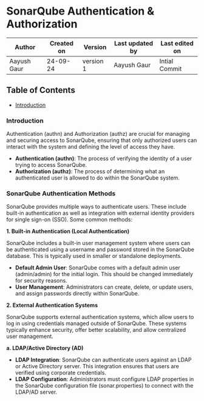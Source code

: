 # SonarQube Authentication & Authorization

| Author        | Created on | Version | Last updated by | Last edited on |
  |-------------|---------|-------------|-------------|---------|
  | Aayush Gaur | 24-09-24 | version 1 | Aayush Gaur | Intial Commit |

## Table of Contents
- [Introduction](#introduction)

### Introduction
Authentication (authn) and Authorization (authz) are crucial for managing and securing access to SonarQube, ensuring that only authorized users can interact with the system and defining the level of access they have.

- **Authentication (authn)**: The process of verifying the identity of a user trying to access SonarQube.
- **Authorization (authz)**: The process of determining what an authenticated user is allowed to do within the SonarQube system.

### SonarQube Authentication Methods
SonarQube provides multiple ways to authenticate users. These include built-in authentication as well as integration with external identity providers for single sign-on (SSO). Some common methods:

**1. Built-in Authentication (Local Authentication)**

SonarQube includes a built-in user management system where users can be authenticated using a username and password stored in the SonarQube database. This is typically used in smaller or standalone deployments.

- **Default Admin User**: SonarQube comes with a default admin user (admin/admin) for the initial login. This should be changed immediately for security reasons.
- **User Management**: Administrators can create, delete, or update users, and assign passwords directly within SonarQube.

**2. External Authentication Systems**

SonarQube supports external authentication systems, which allow users to log in using credentials managed outside of SonarQube. These systems typically enhance security, offer better scalability, and allow centralized user management.

**a. LDAP/Active Directory (AD)**

- **LDAP Integration**: SonarQube can authenticate users against an LDAP or Active Directory server. This integration ensures that users are verified using corporate credentials.
- **LDAP Configuration**: Administrators must configure LDAP properties in the SonarQube configuration file (sonar.properties) to connect with the LDAP/AD server.


